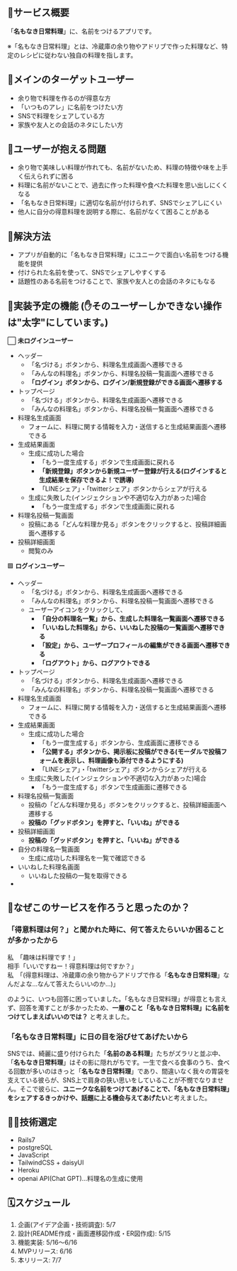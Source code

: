 ## 💭サービス概要
「**名もなき日常料理**」に、名前をつけるアプリです。<br>

※「名もなき日常料理」とは、冷蔵庫の余り物やアドリブで作った料理など、特定のレシピに従わない独自の料理を指します。

## 💭メインのターゲットユーザー
- 余り物で料理を作るのが得意な方
- 「いつものアレ」に名前をつけたい方
- SNSで料理をシェアしている方
- 家族や友人との会話のネタにしたい方

## 💭ユーザーが抱える問題
- 余り物で美味しい料理が作れても、名前がないため、料理の特徴や味を上手く伝えられずに困る
- 料理に名前がないことで、過去に作った料理や食べた料理を思い出しにくくなる
- 「名もなき日常料理」に適切な名前が付けられず、SNSでシェアしにくい
- 他人に自分の得意料理を説明する際に、名前がなくて困ることがある

## 💭解決方法
- アプリが自動的に「名もなき日常料理」にユニークで面白い名前をつける機能を提供
- 付けられた名前を使って、SNSでシェアしやすくする
- 話題性のある名前をつけることで、家族や友人との会話のネタにもなる

## 💭実装予定の機能 (✋そのユーザーしかできない操作は"太字"にしています。)

⬜ **未ログインユーザー**
- ヘッダー
  - 「名づける」ボタンから、料理名生成画面へ遷移できる
  - 「みんなの料理名」ボタンから、料理名投稿一覧画面へ遷移できる
  - **「ログイン」ボタンから、ログイン/新規登録ができる画面へ遷移する**
- トップページ
  - 「名づける」ボタンから、料理名生成画面へ遷移できる
  - 「みんなの料理名」ボタンから、料理名投稿一覧画面へ遷移できる
- 料理名生成画面
  - フォームに、料理に関する情報を入力・送信すると生成結果画面へ遷移できる
- 生成結果画面
  - 生成に成功した場合
    - 「もう一度生成する」ボタンで生成画面に戻れる
    - **「新規登録」ボタンから新規ユーザー登録が行える(ログインすると生成結果を保存できるよ！で誘導)**
    - 「LINEシェア」・「twitterシェア」ボタンからシェアが行える
  - 生成に失敗した(インジェクションや不適切な入力があった)場合
    - 「もう一度生成する」ボタンで生成画面に戻れる
- 料理名投稿一覧画面
  - 投稿にある「どんな料理か見る」ボタンをクリックすると、投稿詳細画面へ遷移する
- 投稿詳細画面
  - 閲覧のみ

🟩 **ログインユーザー**
- ヘッダー
  - 「名づける」ボタンから、料理名生成画面へ遷移できる
  - 「みんなの料理名」ボタンから、料理名投稿一覧画面へ遷移できる
  - ユーザーアイコンをクリックして、
    - **「自分の料理名一覧」から、生成した料理名一覧画面へ遷移できる**
    - **「いいねした料理名」から、いいねした投稿の一覧画面へ遷移できる**
    - **「設定」から、ユーザープロフィールの編集ができる画面へ遷移できる**
    - **「ログアウト」から、ログアウトできる**
- トップページ
  - 「名づける」ボタンから、料理名生成画面へ遷移できる
  - 「みんなの料理名」ボタンから、料理名投稿一覧画面へ遷移できる
- 料理名生成画面
  - フォームに、料理に関する情報を入力・送信すると生成結果画面へ遷移できる
- 生成結果画面
  - 生成に成功した場合
    - 「もう一度生成する」ボタンから、生成画面に遷移できる
    - **「公開する」ボタンから、掲示板に投稿ができる(モーダルで投稿フォームを表示し、料理画像も添付できるようにする)**
    - 「LINEシェア」・「twitterシェア」ボタンからシェアが行える
  - 生成に失敗した(インジェクションや不適切な入力があった)場合
    - 「もう一度生成する」ボタンで生成画面に遷移できる
- 料理名投稿一覧画面
  - 投稿の「どんな料理か見る」ボタンをクリックすると、投稿詳細画面へ遷移する
  - **投稿の「グッドボタン」を押すと、「いいね」ができる**
- 投稿詳細画面
  - **投稿の「グッドボタン」を押すと、「いいね」ができる**
- 自分の料理名一覧画面
  - 生成に成功した料理名を一覧で確認できる
- いいねした料理名画面
  - いいねした投稿の一覧を取得できる
- 


## 💭なぜこのサービスを作ろうと思ったのか？

### 「得意料理は何？」と聞かれた時に、何て答えたらいいか困ることが多かったから
私　「趣味は料理です！」<br>
相手「いいですねー！得意料理は何ですか？」<br>
私　「(得意料理は、冷蔵庫の余り物からアドリブで作る「**名もなき日常料理**」なんだよな...なんて答えたらいいのか...)」

のように、いつも回答に困っていました。「名もなき日常料理」が得意とも言えず、回答を濁すことが多かったため、**一層のこと「名もなき日常料理」に名前をつけてしまえばいいのでは？** と考えました。

### 「名もなき日常料理」に日の目を浴びせてあげたいから
SNSでは、綺麗に盛り付けられた「**名前のある料理**」たちがズラリと並ぶ中、「**名もなき日常料理**」はその影に隠れがちです。一生で食べる食事のうち、食べる回数が多いのはきっと「**名もなき日常料理**」であり、間違いなく我々の胃袋を支えている彼らが、SNS上で肩身の狭い思いをしていることが不憫でなりません。そこで彼らに、**ユニークな名前をつけてあげることで、「名もなき日常料理」をシェアするきっかけや、話題に上る機会与えてあげたい**と考えました。

## 🧑‍💻技術選定
- Rails7
- postgreSQL
- JavaScript
- TailwindCSS + daisyUI
- Heroku
- openai API(Chat GPT)...料理名の生成に使用

## 🗓スケジュール
1. 企画(アイデア企画・技術調査): 5/7
2. 設計(README作成・画面遷移図作成・ER図作成): 5/15
3. 機能実装: 5/16〜6/16
4. MVPリリース: 6/16
5. 本リリース: 7/7